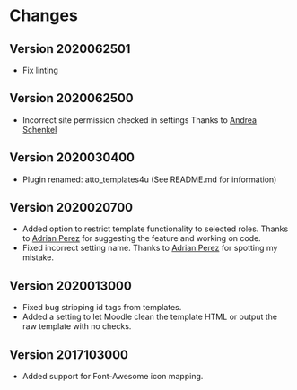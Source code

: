 # Changes

## Version 2020062501

- Fix linting
## Version 2020062500

- Incorrect site permission checked in settings
    Thanks to [Andrea Schenkel](https://github.com/andreasschenkel)

## Version 2020030400

- Plugin renamed: atto_templates4u (See README.md for information)

## Version 2020020700

- Added option to restrict template functionality to selected roles.
    Thanks to [Adrian Perez](https://github.com/adpe) for suggesting the feature and working on code.
- Fixed incorrect setting name.
    Thanks to [Adrian Perez](https://github.com/adpe) for spotting my mistake.

## Version 2020013000

- Fixed bug stripping id tags from templates.
- Added a setting to let Moodle clean the template HTML or output the raw template with no checks.

## Version 2017103000

- Added support for Font-Awesome icon mapping.
